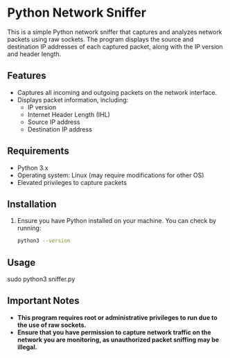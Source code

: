 # Python Network Sniffer

This is a simple Python network sniffer that captures and analyzes network packets using raw sockets. The program displays the source and destination IP addresses of each captured packet, along with the IP version and header length.

## Features

- Captures all incoming and outgoing packets on the network interface.
- Displays packet information, including:
  - IP version
  - Internet Header Length (IHL)
  - Source IP address
  - Destination IP address

## Requirements

- Python 3.x
- Operating system: Linux (may require modifications for other OS)
- Elevated privileges to capture packets

## Installation

1. Ensure you have Python installed on your machine. You can check by running:
   ```bash
   python3 --version
## Usage
   sudo python3 sniffer.py
   
## Important Notes

- **This program requires root or administrative privileges to run due to the use of raw sockets.**
- **Ensure that you have permission to capture network traffic on the network you are monitoring, as unauthorized packet sniffing may be illegal.**


  

